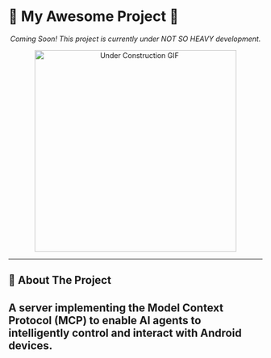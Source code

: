 # 🚧 My Awesome Project 🚧

<p align="center">
  <em>Coming Soon! This project is currently under NOT SO HEAVY development.</em>
</p>

<p align="center">
  <img src="https://media3.giphy.com/media/v1.Y2lkPTc5MGI3NjExazluaGczM2R4YXRmcHY4MDBqZnJqMHNoZ3N2eHc1YWR2dW9ydmV4aiZlcD12MV9pbnRlcm5hbF9naWZfYnlfaWQmY3Q9Zw/vR1dPIYzQmkRzLZk2w/giphy.gif" width="400" alt="Under Construction GIF">
</p>

---

## 🚀 About The Project

A server implementing the Model Context Protocol (MCP) to enable AI agents to intelligently control and interact with Android devices.
---
